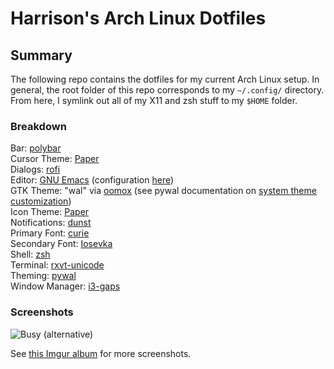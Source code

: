 # Harrison's Arch Linux Dotfiles

## Summary

The following repo contains the dotfiles for my current Arch Linux setup. In general, the root folder of this repo corresponds to my `~/.config/` directory. From here, I symlink out all of my X11 and zsh stuff to my `$HOME` folder.

### Breakdown

Bar: [polybar](https://github.com/jaagr/polybar)<br/>
Cursor Theme: [Paper](https://github.com/snwh/paper-icon-theme)<br/>
Dialogs: [rofi](https://github.com/DaveDavenport/rofi)<br/>
Editor: [GNU Emacs](https://www.gnu.org/software/emacs) (configuration [here](https://github.com/HarrisonTotty/.emacs.d))<br/>
GTK Theme: "wal" via [oomox](https://github.com/actionless/oomox) (see pywal documentation on [system theme customization](https://github.com/dylanaraps/pywal/wiki/Customization#system-themes))<br/>
Icon Theme: [Paper](https://github.com/snwh/paper-icon-theme)<br/>
Notifications: [dunst](https://github.com/dunst-project/dunst)<br/>
Primary Font: [curie](https://github.com/NerdyPepper/curie)<br/>
Secondary Font: [Iosevka](https://github.com/be5invis/Iosevka)<br/>
Shell: [zsh](http://zsh.sourceforge.net)<br/>
Terminal: [rxvt-unicode](http://software.schmorp.de/pkg/rxvt-unicode.html)<br/>
Theming: [pywal](https://github.com/dylanaraps/pywal)<br/>
Window Manager: [i3-gaps](https://github.com/Airblader/i3)

### Screenshots

![Busy (alternative)](https://i.imgur.com/K3C6toX.png)

See [this Imgur album](https://imgur.com/a/EtABgx8) for more screenshots.
